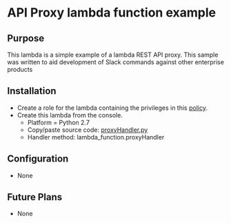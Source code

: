 # API Proxy lambda function example

## Purpose
This lambda is a simple example of a lambda REST API proxy. This sample was written
to aid development of Slack commands against other enterprise products

## Installation

* Create a role for the lambda containing the privileges in this [policy](awsPolicy.json).
* Create this lambda from the console.
    * Platform = Python 2.7
    * Copy/paste source code:  [proxyHandler.py](proxyHandler.py)
    * Handler method:  lambda_function.proxyHandler

## Configuration
* None

## Future Plans
* None
